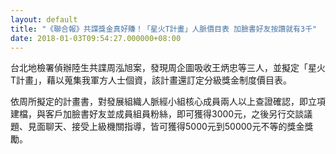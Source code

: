 ```yaml
---
layout: default
title: "《聯合報》共諜獎金真好賺！「星火T計畫」人脈價目表 加臉書好友按讚就有3千"
date: 2018-01-03T09:54:27.000000+08:00
---
```


台北地檢署偵辦陸生共諜周泓旭案，發現周企圖吸收王炳忠等三人，並擬定「星火T計畫」，藉以蒐集我軍方人士個資，該計畫還訂定分級獎金制度價目表。

依周所擬定的計畫書，對發展組織人脈經小組核心成員兩人以上查證確認，即立項建檔，與客戶加臉書好友並成員組員粉絲，即可獲得3000元，之後另行交談議題、見面聊天、接受上級機關指導，皆可獲得5000元到50000元不等的獎金獎勵。

